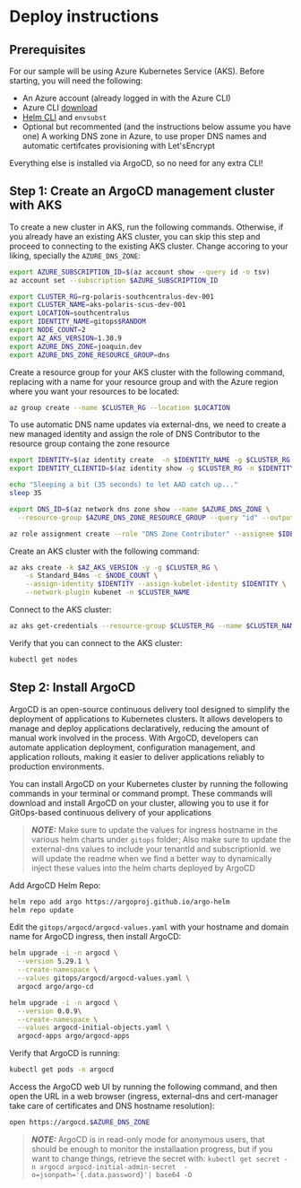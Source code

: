 # Deploy instructions

## Prerequisites

For our sample will be using Azure Kubernetes Service (AKS). Before starting, you will need the following:

- An Azure account (already logged in with the Azure CLI)
- Azure CLI [download](https://docs.microsoft.com/en-us/cli/azure/install-azure-cli?view=azure-cli-latest)
- [Helm CLI](https://helm.sh) and `envsubst`
- Optional but recommented (and the instructions below assume you have one) A working DNS zone in Azure, to use proper DNS names and automatic certifcates provisioning with Let'sEncrypt

Everything else is installed via ArgoCD, so no need for any extra CLI!

## Step 1: Create an ArgoCD management cluster with AKS

To create a new cluster in AKS, run the following commands. Otherwise, if you already have an existing AKS cluster, you can skip this step and proceed to connecting to the existing AKS cluster. Change accoring to your liking, specially the `AZURE_DNS_ZONE`:

```bash
export AZURE_SUBSCRIPTION_ID=$(az account show --query id -o tsv)
az account set --subscription $AZURE_SUBSCRIPTION_ID

export CLUSTER_RG=rg-polaris-southcentralus-dev-001
export CLUSTER_NAME=aks-polaris-scus-dev-001
export LOCATION=southcentralus
export IDENTITY_NAME=gitops$RANDOM
export NODE_COUNT=2
export AZ_AKS_VERSION=1.30.9
export AZURE_DNS_ZONE=joaquin.dev
export AZURE_DNS_ZONE_RESOURCE_GROUP=dns
```

Create a resource group for your AKS cluster with the following command, replacing <resource-group> with a name for your resource group and <location> with the Azure region where you want your resources to be located:

```bash
az group create --name $CLUSTER_RG --location $LOCATION
```

To use automatic DNS name updates via external-dns, we need to create a new managed identity and assign the role of DNS Contributor to the resource group containg the zone resource

```bash
export IDENTITY=$(az identity create  -n $IDENTITY_NAME -g $CLUSTER_RG --query id -o tsv)
export IDENTITY_CLIENTID=$(az identity show -g $CLUSTER_RG -n $IDENTITY_NAME -o tsv --query clientId)

echo "Sleeping a bit (35 seconds) to let AAD catch up..."
sleep 35

export DNS_ID=$(az network dns zone show --name $AZURE_DNS_ZONE \
  --resource-group $AZURE_DNS_ZONE_RESOURCE_GROUP --query "id" --output tsv)

az role assignment create --role "DNS Zone Contributor" --assignee $IDENTITY_CLIENTID --scope $DNS_ID
```

Create an AKS cluster with the following command:

```bash
az aks create -k $AZ_AKS_VERSION -y -g $CLUSTER_RG \
    -s Standard_B4ms -c $NODE_COUNT \
    --assign-identity $IDENTITY --assign-kubelet-identity $IDENTITY \
    --network-plugin kubenet -n $CLUSTER_NAME
```

Connect to the AKS cluster:

```bash
az aks get-credentials --resource-group $CLUSTER_RG --name $CLUSTER_NAME
```

Verify that you can connect to the AKS cluster:

```bash
kubectl get nodes
```

## Step 2:  Install ArgoCD

ArgoCD is an open-source continuous delivery tool designed to simplify the deployment of applications to Kubernetes clusters. It allows developers to manage and deploy applications declaratively, reducing the amount of manual work involved in the process. With ArgoCD, developers can automate application deployment, configuration management, and application rollouts, making it easier to deliver applications reliably to production environments.

You can install ArgoCD on your Kubernetes cluster by running the following commands in your terminal or command prompt. These commands will download and install ArgoCD on your cluster, allowing you to use it for GitOps-based continuous delivery of your applications

> **_NOTE:_** Make sure to update the values for ingress hostname in the various helm charts under `gitops` folder; Also make sure to update the external-dns values to include your tenantId and subscriptionId. we will update the readme when we find a better way to dynamically inject these values into the helm charts deployed by ArgoCD

Add ArgoCD Helm Repo:

```bash
helm repo add argo https://argoproj.github.io/argo-helm
helm repo update
```

Edit the `gitops/argocd/argocd-values.yaml` with your hostname and domain name for ArgoCD ingress, then install ArgoCD:

```bash
helm upgrade -i -n argocd \
  --version 5.29.1 \
  --create-namespace \
  --values gitops/argocd/argocd-values.yaml \
  argocd argo/argo-cd

helm upgrade -i -n argocd \
  --version 0.0.9\
  --create-namespace \
  --values argocd-initial-objects.yaml \
  argocd-apps argo/argocd-apps
```

Verify that ArgoCD is running:

```bash
kubectl get pods -n argocd
```

Access the ArgoCD web UI by running the following command, and then open the URL in a web browser (ingress, external-dns and cert-manager take care of certificates and DNS hostname resolution):

```bash
open https://argocd.$AZURE_DNS_ZONE
```

> **_NOTE:_** ArgoCD is in read-only mode for anonymous users, that should be enough to monitor the installaation progress, but if you want to change things, retrieve the secret with:
> `kubectl get secret -n argocd argocd-initial-admin-secret  -o=jsonpath='{.data.password}'| base64 -D`
